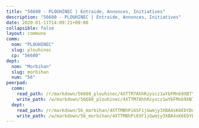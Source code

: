 ```yaml
---
title: "56680 - PLOUHINEC | Entraide, Annonces, Initiatives"
description: "56680 - PLOUHINEC | Entraide, Annonces, Initiatives"
date: 2020-01-11T14:09:21+09:00
collapsible: false
layout: commune
comm:
  nom: "PLOUHINEC"
  slug: plouhinec
  cp: "56680"
dept:
  nom: "Morbihan"
  slug: morbihan
  num: "56"
peerpad:
  comm:
    read_path: /r/markdown/56680_plouhinec/4XTTM7AhhRzyscz1wYbFMnb9XBTYwpqJvRJoWTAB1UXWckRs4
    write_path: /w/markdown/56680_plouhinec/4XTTM7AhhRzyscz1wYbFMnb9XBTYwpqJvRJoWTAB1UXWckRs4-K3TgUrEPvBTEuRz37UgJwxxWh173cako7XnKkfdAPYFMrS6qURpLr23viL2wYrikFev6UMLCLaJWu53kTZ3GeKfNs89CD82jKsAjPnoKundonPiyPeM4PnHUUfcjdEMCYVpQNkvS
  dept:
    read_path: /r/markdown/56_morbihan/4XTTMBhPi6SF1jGwmjy3XBA4sK6EbYDun44EYwF3irZ7aBa5U
    write_path: /w/markdown/56_morbihan/4XTTMBhPi6SF1jGwmjy3XBA4sK6EbYDun44EYwF3irZ7aBa5U-K3TgV3HyhWtqSpmJ2GGLPRtHigVTcxkFRVLMX5R66UyRAN55PNUQgmTNwaDuJmWps9EVWQzncDySYbA7Pg7qEdRXsayrZysPHK4HeKM3FG1U8vQvyUvaDoFo4L4Z8coFC71q4zES
---
```


